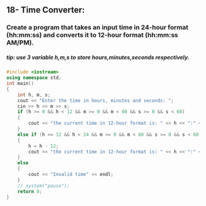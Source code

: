 ## 18- Time Converter:
### Create a program that takes an input time in 24-hour format (hh:mm:ss) and converts it to 12-hour format (hh:mm:ss AM/PM).
##### tip: use 3 variable h,m,s to store hours,minutes,seconds respectively.
```cpp
#include <iostream>
using namespace std;
int main()
{
    int h, m, s;
    cout << "Enter the time in hours, minutes and seconds: ";
    cin >> h >> m >> s;
    if (h >= 0 && h < 12 && m >= 0 && m < 60 && s >= 0 && s < 60)
    {
        cout << "the current time in 12-hour format is: " << h << ":" << m << ":" << s << " AM" << endl;
    }
    else if (h >= 12 && h < 24 && m >= 0 && m < 60 && s >= 0 && s < 60)
    {
        h = h - 12;
        cout << "the current time in 12-hour format is: " << h << ":" << m << ":" << s << " PM" << endl;
    }
    else
    {
        cout << "Invalid time" << endl;
    }
    // system("pause");
    return 0;
}
```
